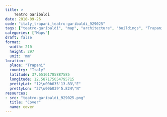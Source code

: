 ```yaml
---
title: > 
    Teatro Garibaldi
date: 2018-09-26
code: "italy_trapani_teatro-garibaldi_929025"
tags: ["teatro-garibaldi", "map", "architecture", "buildings", "Trapani", "Italy"]
categories: ["Maps"]
draft: false
format:
  width: 210
  height: 297
  unit: 'mm'
location:
  place: "Trapani"
  country: "Italy"
  latitude: 37.65161785887585
  longitude: 12.587175054795715
  prettyLat: "12\u00b035'13.83\"E"
  prettyLon: "37\u00b039'5.824\"N"
resources:
- src: "teatro-garibaldi_929025.png"
  title: "Cover"
  name: cover
---
```

